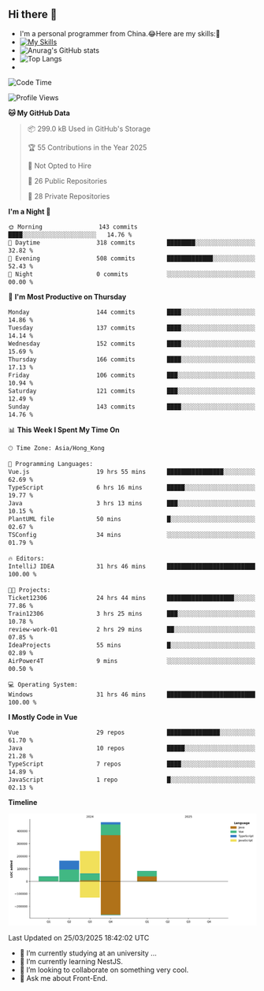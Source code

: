 ## Hi there 👋
- I'm a personal programmer from China.😂Here are my skills:🤔
- [![My Skills](https://skillicons.dev/icons?i=js,html,css,vue,typescript,java,golang)](https://skillicons.dev)
- ![Anurag's GitHub stats](https://github-readme-stats.vercel.app/api?username=FluffyChi-Xing&count_private=true&show_icons=true&theme=radical)
- ![Top Langs](https://github-readme-stats.vercel.app/api/top-langs/?username=FluffyChi-Xing)
- <!--START_SECTION:waka-->
![Code Time](http://img.shields.io/badge/Code%20Time-1%2C236%20hrs%2036%20mins-blue)

![Profile Views](http://img.shields.io/badge/Profile%20Views-0-blue)

**🐱 My GitHub Data** 

> 📦 299.0 kB Used in GitHub's Storage 
 > 
> 🏆 55 Contributions in the Year 2025
 > 
> 🚫 Not Opted to Hire
 > 
> 📜 26 Public Repositories 
 > 
> 🔑 28 Private Repositories 
 > 
**I'm a Night 🦉** 

```text
🌞 Morning                143 commits         ████░░░░░░░░░░░░░░░░░░░░░   14.76 % 
🌆 Daytime                318 commits         ████████░░░░░░░░░░░░░░░░░   32.82 % 
🌃 Evening                508 commits         █████████████░░░░░░░░░░░░   52.43 % 
🌙 Night                  0 commits           ░░░░░░░░░░░░░░░░░░░░░░░░░   00.00 % 
```
📅 **I'm Most Productive on Thursday** 

```text
Monday                   144 commits         ████░░░░░░░░░░░░░░░░░░░░░   14.86 % 
Tuesday                  137 commits         ████░░░░░░░░░░░░░░░░░░░░░   14.14 % 
Wednesday                152 commits         ████░░░░░░░░░░░░░░░░░░░░░   15.69 % 
Thursday                 166 commits         ████░░░░░░░░░░░░░░░░░░░░░   17.13 % 
Friday                   106 commits         ███░░░░░░░░░░░░░░░░░░░░░░   10.94 % 
Saturday                 121 commits         ███░░░░░░░░░░░░░░░░░░░░░░   12.49 % 
Sunday                   143 commits         ████░░░░░░░░░░░░░░░░░░░░░   14.76 % 
```


📊 **This Week I Spent My Time On** 

```text
🕑︎ Time Zone: Asia/Hong_Kong

💬 Programming Languages: 
Vue.js                   19 hrs 55 mins      ████████████████░░░░░░░░░   62.69 % 
TypeScript               6 hrs 16 mins       █████░░░░░░░░░░░░░░░░░░░░   19.77 % 
Java                     3 hrs 13 mins       ███░░░░░░░░░░░░░░░░░░░░░░   10.15 % 
PlantUML file            50 mins             █░░░░░░░░░░░░░░░░░░░░░░░░   02.67 % 
TSConfig                 34 mins             ░░░░░░░░░░░░░░░░░░░░░░░░░   01.79 % 

🔥 Editors: 
IntelliJ IDEA            31 hrs 46 mins      █████████████████████████   100.00 % 

🐱‍💻 Projects: 
Ticket12306              24 hrs 44 mins      ███████████████████░░░░░░   77.86 % 
Train12306               3 hrs 25 mins       ███░░░░░░░░░░░░░░░░░░░░░░   10.78 % 
review-work-01           2 hrs 29 mins       ██░░░░░░░░░░░░░░░░░░░░░░░   07.85 % 
IdeaProjects             55 mins             █░░░░░░░░░░░░░░░░░░░░░░░░   02.89 % 
AirPower4T               9 mins              ░░░░░░░░░░░░░░░░░░░░░░░░░   00.50 % 

💻 Operating System: 
Windows                  31 hrs 46 mins      █████████████████████████   100.00 % 
```

**I Mostly Code in Vue** 

```text
Vue                      29 repos            ███████████████░░░░░░░░░░   61.70 % 
Java                     10 repos            █████░░░░░░░░░░░░░░░░░░░░   21.28 % 
TypeScript               7 repos             ████░░░░░░░░░░░░░░░░░░░░░   14.89 % 
JavaScript               1 repo              █░░░░░░░░░░░░░░░░░░░░░░░░   02.13 % 
```



**Timeline**

![Lines of Code chart](https://raw.githubusercontent.com/FluffyChi-Xing/FluffyChi-Xing/main/assets/bar_graph.png)


 Last Updated on 25/03/2025 18:42:02 UTC
<!--END_SECTION:waka-->
- 🔭 I’m currently studying at an university ...
- 🌱 I’m currently learning NestJS.
- 👯 I’m looking to collaborate on something very cool.
- 💬 Ask me about Front-End.
